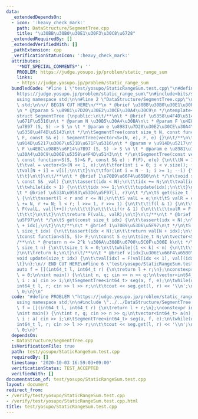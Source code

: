 ```yaml
---
data:
  _extendedDependsOn:
  - icon: ':heavy_check_mark:'
    path: DataStructure/SegmentTree.cpp
    title: "\u30BB\u30B0\u30E1\u30F3\u30C8\u6728"
  _extendedRequiredBy: []
  _extendedVerifiedWith: []
  _pathExtension: cpp
  _verificationStatusIcon: ':heavy_check_mark:'
  attributes:
    '*NOT_SPECIAL_COMMENTS*': ''
    PROBLEM: https://judge.yosupo.jp/problem/static_range_sum
    links:
    - https://judge.yosupo.jp/problem/static_range_sum
  bundledCode: "#line 1 \"test/yosupo/StaticRangeSum.test.cpp\"\n#define PROBLEM \"\
    https://judge.yosupo.jp/problem/static_range_sum\"\n#include<bits/stdc++.h>\n\
    using namespace std;\n\n#line 2 \"DataStructure/SegmentTree.cpp\"\nusing namespace\
    \ std;\n\n// BEGIN CUT HERE\n/**\n * @brief \u30BB\u30B0\u30E1\u30F3\u30C8\u6728\
    \n * @tparam S \u8981\u7D20\u30E2\u30CE\u30A4\u30C9\n */\ntemplate<class S>\n\
    struct SegmentTree {\npublic:\n\t/**\n\t * @brief \u5358\u4F4D\u5143\u3067\u521D\
    \u671F\u5316\n\t * @param N \u30B5\u30A4\u30BA\n\t * @param F \u4E8C\u9805\u6F14\
    \u7B97 (S, S) -> S \n \t * @param e \u8981\u7D20\u30E2\u30CE\u30A4\u30C9\u306E\
    \u5358\u4F4D\u5143\n\t */\n\tSegmentTree(const size_t N, const function<S(S, S)>&\
    \ F, const S& e) : SegmentTree(vector<S>(N, e), F, e) {}\n\t/**\n\t * @brief \u4E0E\
    \u914D\u5217\u3067\u521D\u671F\u5316\n\t * @param v \u914D\u5217\n\t * @param\
    \ F \u4E8C\u9805\u6F14\u7B97 (S, S) -> S \n \t * @param e \u8981\u7D20\u30E2\u30CE\
    \u30A4\u30C9\u306E\u5358\u4F4D\u5143\n\t */\n\tSegmentTree(const vector<S>& v,\
    \ const function<S(S, S)>& F, const S& e) : F(F), e(e) {\n\t\tN = 1 << pow2(v.size());\n\
    \t\tval = vector<S>(N << 1, e);\n\t\tfor(int i = 0; i < v.size(); ++i) {\n\t\t\
    \tval[N + i] = v[i];\n\t\t}\n\t\tfor(int i = N - 1; i >= 1; --i) {\n\t\t\tupdate(i);\n\
    \t\t}\n\t}\n\t/**\n\t * @brief 1\u70B9\u66F4\u65B0\n\t */\n\tvoid set(size_t idx,\
    \ const S& _val) {\n\t\tassert(idx < N);\n\t\tidx += N;\n\t\tval[idx] = _val;\n\
    \t\twhile(idx > 1) {\n\t\t\tidx >>= 1;\n\t\t\tupdate(idx);\n\t\t}\n\t}\n\t/**\n\
    \t * @brief \u533A\u9593\u53D6\u5F97[l, r)\n\t */\n\tS get(size_t l, size_t r)\
    \ {\n\t\tassert(l < r and r <= N);\n\t\tS valL = e;\n\t\tS valR = e;\n\t\tfor(l\
    \ += N, r += N; l < r; l >>= 1, r >>= 1) {\n\t\t\tif(l & 1) {\n\t\t\t\tvalL =\
    \ F(valL, val[l++]);\n\t\t\t}\n\t\t\tif(r & 1) {\n\t\t\t\tvalR = F(val[--r], valR);\n\
    \t\t\t}\n\t\t}\n\t\treturn F(valL, valR);\n\t}\n\t/**\n\t * @brief 1\u70B9\u53D6\
    \u5F97\n\t */\n\tS get(const size_t idx) {\n\t\tassert(idx < N);\n\t\treturn val[N\
    \ + idx];\n\t}\n\t/**\n\t * @brief 1\u70B9\u53D6\u5F97\n\t */\n\tS operator[](const\
    \ size_t idx) {\n\t\tassert(idx < N);\n\t\treturn val[N + idx];\n\t}\nprivate:\n\
    \tconst function<S(S, S)> F;\n\tconst S e;\n\tsize_t N;\n\tvector<S> val;\n\t\
    /**\n\t * @return n <= 2^k \u306A\u308B\u6700\u5C0F\u306E k\n\t */\n\tsize_t pow2(const\
    \ size_t n) {\n\t\tsize_t k = 0;\n\t\twhile((1 << k) < n) {\n\t\t\t++k;\n\t\t\
    }\n\t\treturn k;\n\t}\n\t/**\n\t * @brief v[idx]\u306E\u66F4\u65B0\n\t */\n\t\
    void update(size_t idx) {\n\t\tval[idx] = F(val[idx << 1], val[(idx << 1) | 1]);\n\
    \t}\n};\n// END CUT HERE\n#line 6 \"test/yosupo/StaticRangeSum.test.cpp\"\n\n\
    auto f = [](int64_t l, int64_t r) {\n\treturn l + r;\n};\nconstexpr int64_t e\
    \ = 0;\n\nint main() {\n\tint n, q; cin >> n >> q;\n\tvector<int64_t> a(n); for(int64_t&\
    \ i : a) cin >> i;\n\tSegmentTree<int64_t> seg(a, f, e);\n\twhile(q--) {\n\t\t\
    int64_t l, r; cin >> l >> r;\n\t\tcout << seg.get(l, r) << '\\n';\n\t}\n\treturn\
    \ 0;\n}\n"
  code: "#define PROBLEM \"https://judge.yosupo.jp/problem/static_range_sum\"\n#include<bits/stdc++.h>\n\
    using namespace std;\n\n#include \"../../DataStructure/SegmentTree.cpp\"\n\nauto\
    \ f = [](int64_t l, int64_t r) {\n\treturn l + r;\n};\nconstexpr int64_t e = 0;\n\
    \nint main() {\n\tint n, q; cin >> n >> q;\n\tvector<int64_t> a(n); for(int64_t&\
    \ i : a) cin >> i;\n\tSegmentTree<int64_t> seg(a, f, e);\n\twhile(q--) {\n\t\t\
    int64_t l, r; cin >> l >> r;\n\t\tcout << seg.get(l, r) << '\\n';\n\t}\n\treturn\
    \ 0;\n}"
  dependsOn:
  - DataStructure/SegmentTree.cpp
  isVerificationFile: true
  path: test/yosupo/StaticRangeSum.test.cpp
  requiredBy: []
  timestamp: '2020-10-03 16:59:03+09:00'
  verificationStatus: TEST_ACCEPTED
  verifiedWith: []
documentation_of: test/yosupo/StaticRangeSum.test.cpp
layout: document
redirect_from:
- /verify/test/yosupo/StaticRangeSum.test.cpp
- /verify/test/yosupo/StaticRangeSum.test.cpp.html
title: test/yosupo/StaticRangeSum.test.cpp
---
```

